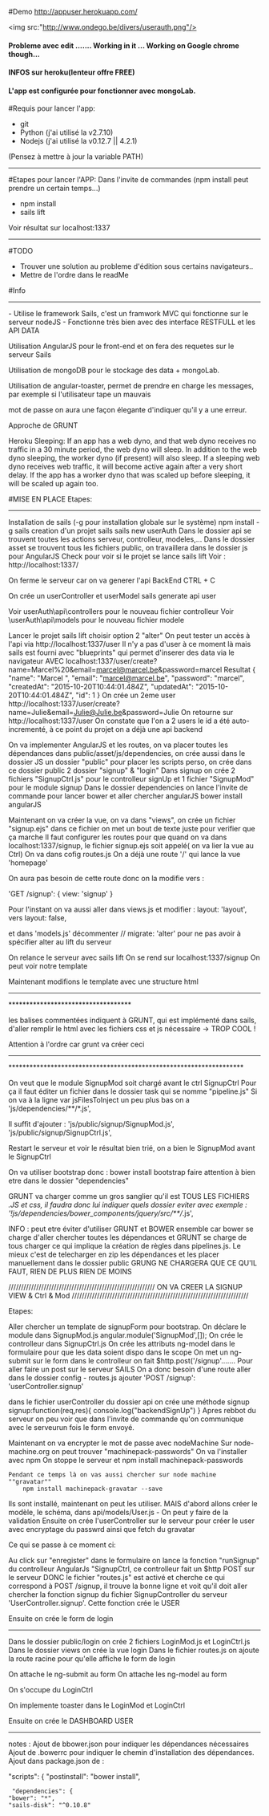 #Demo
<a href="http://appuser.herokuapp.com/">http://appuser.herokuapp.com/</a>

<img src:"http://www.ondego.be/divers/userauth.png"/>

<h4>Probleme avec edit ....... Working in it ... Working on Google chrome though...</h4>

<h4>INFOS sur heroku(lenteur offre FREE)</h4>

<h4>L'app est configurée pour fonctionner avec mongoLab.</h4>
#Requis pour lancer l'app:
<ul>
<li>git</li>
<li>Python (j'ai utilisé la v2.7.10)</li>
<li>Nodejs (j'ai utilisé la v0.12.7 || 4.2.1)</li>
</ul>
(Pensez à mettre à jour la variable PATH)
<hr>
#Etapes pour lancer l'APP:
Dans l'invite de commandes (npm install peut prendre un certain temps...)
<ul>
<li>npm install</li>
<li>sails lift</li>
</ul>
Voir résultat sur localhost:1337
<hr>

#TODO

<ul>
<li> Trouver une solution au probleme d'édition sous certains navigateurs.. </li>
<li>Mettre de l'ordre dans le readMe</li>
</ul>


#Info
<hr>
- Utilise le framework Sails, c'est un framwork MVC qui fonctionne sur le serveur nodeJS
- Fonctionne très bien avec des interface RESTFULL et les API DATA
<br>
<p>Utilisation AngularJS pour le front-end et on fera des requetes sur le serveur Sails</p>
<p>Utilisation de mongoDB pour le stockage des data + mongoLab.</p>
<p>Utilisation de angular-toaster, permet de prendre en charge les messages, par exemple si l'utilisateur tape un mauvais</p>
<p>mot de passe on aura une façon élegante d'indiquer qu'il y a une erreur.</p>
<p>Approche de GRUNT</p>
Heroku Sleeping:
If an app has a web dyno, and that web dyno receives no traffic in a 30 minute period, the web dyno will sleep. In addition to the web dyno sleeping, the worker dyno (if present) will also sleep.
If a sleeping web dyno receives web traffic, it will become active again after a very short delay. If the app has a worker dyno that was scaled up before sleeping, it will be scaled up again too.

#MISE EN PLACE
Etapes:
<hr>
Installation de sails (-g pour installation globale sur le système)
	npm install -g sails
creation d'un projet sails
	sails new userAuth
   Dans le dossier api se trouvent toutes les actions serveur, controlleur, modeles,...
   Dans le dossier asset se trouvent tous les fichiers public, on travaillera dans le dossier js pour AngularJS
Check pour voir si le projet se lance
	sails lift
   Voir : http://localhost:1337/

On ferme le serveur car on va generer l'api BackEnd
	CTRL + C

On crée un userController et userModel
	sails generate api user

   Voir userAuth\api\controllers pour le nouveau fichier controlleur
   Voir \userAuth\api\models pour le nouveau fichier modele

Lancer le projet
	sails lift
	choisir option 2 "alter"
   On peut tester un accès à l'api via http://localhost:1337/user
   Il n'y a pas d'user à ce moment là mais sails est fourni avec "blueprints" qui permet d'inserer des data via le navigateur
   AVEC
		localhost:1337/user/create?name=Marcel%20&email=marcel@marcel.be&password=marcel
   Resultat
	{
	"name": "Marcel ",
	"email": "marcel@marcel.be",
	"password": "marcel",
	"createdAt": "2015-10-20T10:44:01.484Z",
	"updatedAt": "2015-10-20T10:44:01.484Z",
	"id": 1
	}
	On crée un 2eme user
		http://localhost:1337/user/create?name=Julie&email=Julie@Julie.be&password=Julie
	On retourne sur http://localhost:1337/user
		On constate que l'on a 2 users le id a été auto-incrementé, à ce point du projet on a déjà une api backend

On va implementer AngularJS et les routes, on va placer toutes les dépendances dans public/asset/js/dependencies, on crée aussi dans le dossier JS
un dossier "public" pour placer les scripts perso, on crée dans ce dossier public 2 dossier "signup" & "login"
Dans signup on crée 2 fichiers "SignupCtrl.js" pour le controlleur signUp et 1 fichier "SignupMod" pour le module signup
Dans le dossier dependencies on lance l'invite de commande pour lancer bower et aller chercher angularJS
	bower install angularJS

Maintenant on va créer la vue, on va dans "views", on crée un fichier "signup.ejs" dans ce fichier on met un bout de texte juste pour verifier que ça marche
Il faut configurer les routes pour que quand on va dans localhost:1337/signup, le fichier signup.ejs soit appelé( on va lier la vue au Ctrl)
	On va dans cofig
	routes.js
On a déjà une route '/' qui lance la vue 'homepage'

On aura pas besoin de cette route donc on la modifie vers :

  'GET /signup': {
    view: 'signup'
  }

Pour l'instant on va aussi aller dans views.js et modifier :
  layout: 'layout',
vers
layout: false,

et dans 'models.js' décommenter
  // migrate: 'alter'
pour ne pas avoir à spécifier alter au lift du serveur

On relance le serveur avec
	sails lift
On se rend sur localhost:1337/signup
On peut voir notre template

Maintenant modifions le template avec une structure html
***********************************
<!DOCTYPE html>
<html>
<head>
  <title>Auth App</title>
  <!--STYLES-->
  <!--STYLES END-->
</head>
<body>
<!--SCRIPTS-->
<!--SCRIPTS END-->
</body>
</html>
***********************************

les balises commentées indiquent à GRUNT, qui est implémenté dans sails, d'aller remplir le html avec les fichiers css et js nécessaire -> TROP COOL !

Attention à l'ordre car grunt va créer ceci
*******************************************************************
<!DOCTYPE html>
<html>
<head>
  <title>Auth App</title>
  <!--STYLES-->
  <link rel="stylesheet" href="/styles/importer.css">
  <!--STYLES END-->
</head>
<body>
<!--SCRIPTS-->
<script src="/js/dependencies/sails.io.js"></script>
<script src="/js/dependencies/bower_components/angular/angular.js"></script>
<script src="/js/dependencies/bower_components/angular/angular.min.js"></script>
<script src="/js/dependencies/bower_components/angular/index.js"></script>
<script src="/js/public/signup/SignupCtrl.js"></script>
<script src="/js/public/signup/SignupMod.js"></script>
<!--SCRIPTS END-->
</body>
</html>
*******************************************************************

On veut que le module SignupMod soit chargé avant le ctrl SignupCtrl
Pour ça il faut éditer un fichier dans le dossier task qui se nomme "pipeline.js"
Si on va à la ligne
		var jsFilesToInject
un peu plus bas on a
  'js/dependencies/**/*.js',

 Il suffit d'ajouter :
  'js/public/signup/SignupMod.js',
  'js/public/signup/SignupCtrl.js',

  Restart le serveur et voir le résultat bien trié, on a bien le SignupMod avant le SignupCtrl

On va utiliser bootstrap donc :
	bower install bootstrap
		faire attention à bien etre dans le dossier "dependencies"

GRUNT va charger comme un gros sanglier qu'il est TOUS LES FICHIERS *.JS et css, il faudra donc lui indiquer quels dossier eviter avec
  exemple   :    '!js/dependencies/bower_components/jquery/src/**/*.js',


  INFO : peut etre éviter d'utiliser GRUNT et BOWER ensemble car bower se charge d'aller chercher toutes les dépendances et GRUNT se charge de tous charger
  ce qui implique la création de règles dans pipelines.js. Le mieux c'est de telecharger en zip les dépendances et les placer manuellement dans le dossier public
  GRUNG NE CHARGERA QUE CE QU'IL FAUT, RIEN DE PLUS RIEN DE MOINS


 //////////////////////////////////////////////////////////        ON VA CREER LA SIGNUP VIEW  & Ctrl & Mod      //////////////////////////////////////////////////////////////////////


Etapes:

Aller chercher un template de signupForm pour bootstrap.
On déclare le module dans SignupMod.js
		angular.module('SignupMod',[]);
On crée le controlleur dans SignupCtrl.js
On crée les attributs ng-model dans le formulaire pour que les data soient dispo dans le scope
On met un ng-submit sur le form
dans le controlleur on fait
	      $http.post('/signup'.......
Pour aller faire un post sur le serveur SAILS
On a donc besoin d'une route
	aller dans le dossier config - routes.js
	ajouter
	  'POST /signup': 'userController.signup'

dans le fichier userController du dossier api on crée une méthode signup
  signup:function(req,res){
    console.log("backendSignUp")
  }
  Apres rebbot du serveur on peu voir que dans l'invite de commande qu'on communique avec le serveurun fois le form envoyé.

  Maintenant on va encrypter le mot de passe avec nodeMachine
  Sur node-machine.org on peut trouver "machinepack-passwords"
  On va l'installer avec npm
  On stoppe le serveur et
		npm install machinepack-passwords

	Pendant ce temps là on vas aussi chercher sur node machine ""gravatar""
		npm install machinepack-gravatar --save

Ils sont installé, maintenant on peut les utiliser.
MAIS d'abord allons créer le modèle, le schéma, dans api/models/User.js - On peut y faire de la validation
Ensuite on crée l'userController sur le serveur pour créer le user avec encryptage du passwrd ainsi que fetch du gravatar

Ce qui se passe à ce moment ci:

Au click sur "enregister" dans le formulaire on lance la fonction "runSignup" du controlleur AngularJs "SignupCtrl, ce controlleur fait un $http POST sur le serveur DONC
 le fichier "routes.js" est activé et cherche ce qui correspond à POST /signup, il trouve la bonne ligne et voit qu'il doit aller chercher la fonction signup du fichier SignupController du serveur
 'UserController.signup'. Cette fonction crée le USER


Ensuite on crée le form de login
**********************************
Dans le dossier public/login on crée 2 fichiers LoginMod.js et LoginCtrl.js
Dans le dossier views on crée la vue login
Dans le fichier routes.js on ajoute la route racine pour qu'elle affiche le form de login

On attache le ng-submit au form
On attache les ng-model au form

On s'occupe du LoginCtrl

On implemente toaster dans le LoginMod et LoginCtrl


Ensuite on crée le DASHBOARD USER
**********************************
notes :
Ajout de bbower.json pour indiquer les dépendances nécessaires
Ajout de .bowerrc pour indiquer le chemin d'installation des dépendances.
Ajout dans package.json de :

 "scripts": {
    "postinstall": "bower install",

     "dependencies": {
    "bower": "*",
    "sails-disk": "^0.10.8"
